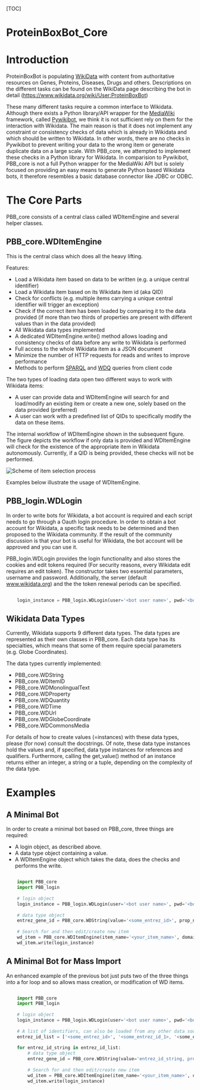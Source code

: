 [TOC]

# ProteinBoxBot_Core #

# Introduction #
ProteinBoxBot is populating [WikiData](http://www.wikidata.org) with content from authoritative resources on Genes, Proteins, Diseases, Drugs and others. 
Descriptions on the different tasks can be found on the WikiData page describing the bot in detail (https://www.wikidata.org/wiki/User:ProteinBoxBot)

These many different tasks require a common interface to Wikidata. Although there exists a Python library/API wrapper for the [MediaWiki](https://www.mediawiki.org/) framework,
called [Pywikibot](https://www.mediawiki.org/wiki/Manual:Pywikibot), we think it is not sufficient rely on them for the interaction with Wikidata. The main reason is that it does not
implement any constraint or consistency checks of data which is already in Wikidata and which should be written to Wikidata. In other words, there are no checks in Pywikibot 
to prevent writing your data to the wrong item or generate duplicate data on a large scale. With PBB_core, we attempted to implement these checks in a Python library for
Wikidata. In comparision to Pywikibot, PBB_core is not a full Python wrapper for the MediaWiki API but is solely focused on providing an easy means to generate Python
based Wikidata bots, it therefore resembles a basic database connector like JDBC or ODBC. 

# The Core Parts #

PBB_core consists of a central class called WDItemEngine and several helper classes.

## PBB_core.WDItemEngine ##
This is the central class which does all the heavy lifting.

Features:

 * Load a Wikidata item based on data to be written (e.g. a unique central identifier)
 * Load a Wikidata item based on its Wikidata item id (aka QID)
 * Check for conflicts (e.g. multiple items carrying a unique central identifier will trigger an exception)
 * Check if the correct item has been loaded by comparing it to the data provided (if more than two thirds of properties are present with different values than in the data provided)
 * All Wikidata data types implemented
 * A dedicated WDItemEngine.write() method allows loading and consistency checks of data before any write to Wikidata is performed
 * Full access to the whole Wikidata item as a JSON document
 * Minimize the number of HTTP requests for reads and writes to improve performance
 * Methods to perform [SPARQL](query.wikidata.org) and [WDQ](http://wdq.wmflabs.org/) queries from client code
 

The two types of loading data open two different ways to work with Wikidata items: 

* A user can provide data and WDItemEngine will search for and load/modify an existing item or create a new one, solely based on the data provided (preferred)
* A user can work with a predefined list of QIDs to specifically modify the data on these items. 

The internal workflow of WDItemEngine shown in the subsequent figure. The figure depicts the workflow if only data is provided and WDItemEngine will check
for the existence of the appropriate item in Wikidata autonomously. Currently, if a QID is being provided, these checks will not be performed.

![Scheme of item selection process](https://bytebucket.org/sulab/wikidatabots/raw/04e6e8a514fa2c7a189e60c466774434ed48b023/ProteinBoxBot_Core/doc/item_selection_overview.svg)

Examples below illustrate the usage of WDItemEngine.

## PBB_login.WDLogin ##
In order to write bots for Wikidata, a bot account is required and each script needs to go through a Oauth login procedure. In order to obtain a bot account for Wikidata,
a specific task needs to be determined and then proposed to the Wikidata community. If the result of the community discussion is that your bot is useful for Wikidata, 
the bot account will be approved and you can use it.

PBB_login.WDLogin provides the login functionality and also stores the cookies and edit tokens required (For security reasons, every Wikidata edit requires an edit token).
The constructor takes two essential parameters, username and password. Additionally, the server (default www.wikidata.org) and the the token renewal periods can be specified. 


```Python
        
    login_instance = PBB_login.WDLogin(user='<bot user name>', pwd='<bot password>')     
```

## Wikidata Data Types ##
Currently, Wikidata supports 9 different data types. The data types are represented as their own classes in PBB_core. Each data type has its specialties, which means that some of them
require special parameters (e.g. Globe Coordinates).

The data types currently implemented:

* PBB_core.WDString
* PBB_core.WDItemID
* PBB_core.WDMonolingualText
* PBB_core.WDProperty
* PBB_core.WDQuantity
* PBB_core.WDTime
* PBB_core.WDUrl
* PBB_core.WDGlobeCoordinate
* PBB_core.WDCommonsMedia

For details of how to create values (=instances) with these data types, please (for now) consult the docstrings. Of note, these data type instances hold the values and, if specified,
data type instances for references and qualifiers. Furthermore, calling the get_value() method of an instance returns either an integer, a string or a tuple, depending on the complexity of the data type.

# Examples #

## A Minimal Bot ##
In order to create a minimal bot based on PBB_core, three things are required:

* A login object, as described above.
* A data type object containing a value.
* A WDItemEngine object which takes the data, does the checks and performs the write.

```Python

    import PBB_core
    import PBB_login
        
    # login object
    login_instance = PBB_login.WDLogin(user='<bot user name>', pwd='<bot password>')
         
    # data type object
    entrez_gene_id = PBB_core.WDString(value='<some_entrez_id>', prop_nr='P351')
    
    # Search for and then edit/create new item
    wd_item = PBB_core.WDItemEngine(item_name='<your_item_name>', domain='genes', data=[entrez_gene_id])
    wd_item.write(login_instance)
```

## A Minimal Bot for Mass Import ##
An enhanced example of the previous bot just puts two of the three things into a for loop and so allows mass creation, or modification of WD items.

```Python

    import PBB_core
    import PBB_login
        
    # login object
    login_instance = PBB_login.WDLogin(user='<bot user name>', pwd='<bot password>')
    
    # A list of identifiers, can also be loaded from any other data sources
    entrez_id_list = ['<some_entrez_id>', '<some_entrez_id_1>, '<some_entrez_id_2>', '<some_entrez_id_3>', ...]
    
    for entrez_id_string in entrez_id_list:
        # data type object
        entrez_gene_id = PBB_core.WDString(value='entrez_id_string, prop_nr='P351')
        
        # Search for and then edit/create new item
        wd_item = PBB_core.WDItemEngine(item_name='<your_item_name>', domain='genes', data=[entrez_gene_id])
        wd_item.write(login_instance)
```
